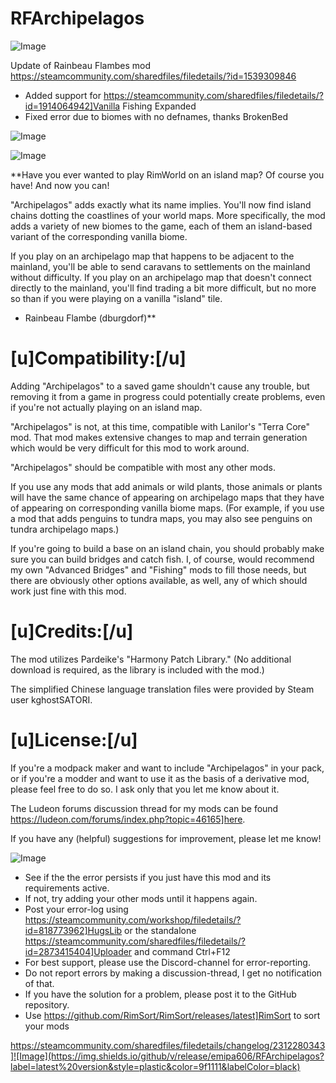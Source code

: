 # RFArchipelagos

![Image](https://i.imgur.com/buuPQel.png)

Update of Rainbeau Flambes mod
https://steamcommunity.com/sharedfiles/filedetails/?id=1539309846

- Added support for https://steamcommunity.com/sharedfiles/filedetails/?id=1914064942]Vanilla Fishing Expanded
- Fixed error due to biomes with no defnames, thanks BrokenBed 

![Image](https://i.imgur.com/pufA0kM.png)

	
![Image](https://i.imgur.com/Z4GOv8H.png)

**Have you ever wanted to play RimWorld on an island map? Of course you have! And now you can!

"Archipelagos" adds exactly what its name implies. You'll now find island chains dotting the coastlines of your world maps. More specifically, the mod adds a variety of new biomes to the game, each of them an island-based variant of the corresponding vanilla biome.

If you play on an archipelago map that happens to be adjacent to the mainland, you'll be able to send caravans to settlements on the mainland without difficulty. If you play on an archipelago map that doesn't connect directly to the mainland, you'll find trading a bit more difficult, but no more so than if you were playing on a vanilla "island" tile.

- Rainbeau Flambe (dburgdorf)**

# **[u]Compatibility:[/u]**


Adding "Archipelagos" to a saved game shouldn't cause any trouble, but removing it from a game in progress could potentially create problems, even if you're not actually playing on an island map.

"Archipelagos" is not, at this time, compatible with Lanilor's "Terra Core" mod. That mod makes extensive changes to map and terrain generation which would be very difficult for this mod to work around.

"Archipelagos" should be compatible with most any other mods.

If you use any mods that add animals or wild plants, those animals or plants will have the same chance of appearing on archipelago maps that they have of appearing on corresponding vanilla biome maps. (For example, if you use a mod that adds penguins to tundra maps, you may also see penguins on tundra archipelago maps.)

If you're going to build a base on an island chain, you should probably make sure you can build bridges and catch fish. I, of course, would recommend my own "Advanced Bridges" and "Fishing" mods to fill those needs, but there are obviously other options available, as well, any of which should work just fine with this mod.

# **[u]Credits:[/u]**


The mod utilizes Pardeike's "Harmony Patch Library." (No additional download is required, as the library is included with the mod.)

The simplified Chinese language translation files were provided by Steam user kghostSATORI.

# **[u]License:[/u]**


If you're a modpack maker and want to include "Archipelagos" in your pack, or if you're a modder and want to use it as the basis of a derivative mod, please feel free to do so. I ask only that you let me know about it. 

The Ludeon forums discussion thread for my mods can be found https://ludeon.com/forums/index.php?topic=46165]here.

If you have any (helpful) suggestions for improvement, please let me know!

![Image](https://i.imgur.com/PwoNOj4.png)



-  See if the the error persists if you just have this mod and its requirements active.
-  If not, try adding your other mods until it happens again.
-  Post your error-log using https://steamcommunity.com/workshop/filedetails/?id=818773962]HugsLib or the standalone https://steamcommunity.com/sharedfiles/filedetails/?id=2873415404]Uploader and command Ctrl+F12
-  For best support, please use the Discord-channel for error-reporting.
-  Do not report errors by making a discussion-thread, I get no notification of that.
-  If you have the solution for a problem, please post it to the GitHub repository.
-  Use https://github.com/RimSort/RimSort/releases/latest]RimSort to sort your mods



https://steamcommunity.com/sharedfiles/filedetails/changelog/2312280343]![Image](https://img.shields.io/github/v/release/emipa606/RFArchipelagos?label=latest%20version&style=plastic&color=9f1111&labelColor=black)

